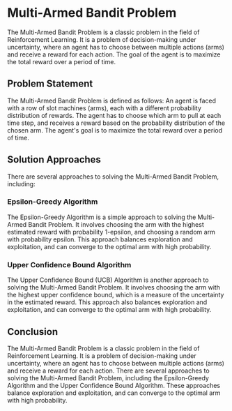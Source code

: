 # Multi-Armed Bandit Problem

The Multi-Armed Bandit Problem is a classic problem in the field of Reinforcement Learning. It is a problem of decision-making under uncertainty, where an agent has to choose between multiple actions (arms) and receive a reward for each action. The goal of the agent is to maximize the total reward over a period of time.

## Problem Statement

The Multi-Armed Bandit Problem is defined as follows: An agent is faced with a row of slot machines (arms), each with a different probability distribution of rewards. The agent has to choose which arm to pull at each time step, and receives a reward based on the probability distribution of the chosen arm. The agent's goal is to maximize the total reward over a period of time.

## Solution Approaches

There are several approaches to solving the Multi-Armed Bandit Problem, including:

### Epsilon-Greedy Algorithm

The Epsilon-Greedy Algorithm is a simple approach to solving the Multi-Armed Bandit Problem. It involves choosing the arm with the highest estimated reward with probability 1-epsilon, and choosing a random arm with probability epsilon. This approach balances exploration and exploitation, and can converge to the optimal arm with high probability.

### Upper Confidence Bound Algorithm

The Upper Confidence Bound (UCB) Algorithm is another approach to solving the Multi-Armed Bandit Problem. It involves choosing the arm with the highest upper confidence bound, which is a measure of the uncertainty in the estimated reward. This approach also balances exploration and exploitation, and can converge to the optimal arm with high probability.

## Conclusion

The Multi-Armed Bandit Problem is a classic problem in the field of Reinforcement Learning. It is a problem of decision-making under uncertainty, where an agent has to choose between multiple actions (arms) and receive a reward for each action. There are several approaches to solving the Multi-Armed Bandit Problem, including the Epsilon-Greedy Algorithm and the Upper Confidence Bound Algorithm. These approaches balance exploration and exploitation, and can converge to the optimal arm with high probability.
